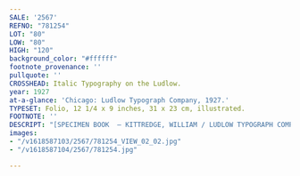 ```yaml
---
SALE: '2567'
REFNO: "781254"
LOT: "80"
LOW: "80"
HIGH: "120"
background_color: "#ffffff"
footnote_provenance: ''
pullquote: ''
CROSSHEAD: Italic Typography on the Ludlow.
year: 1927
at-a-glance: 'Chicago: Ludlow Typograph Company, 1927.'
TYPESET: Folio, 12 1/4 x 9 inches, 31 x 23 cm, illustrated.
FOOTNOTE: ''
DESCRIPT: "[SPECIMEN BOOK  — KITTREDGE, WILLIAM / LUDLOW TYPOGRAPH COMPANY]."
images:
- "/v1618587103/2567/781254_VIEW_02_02.jpg"
- "/v1618587104/2567/781254.jpg"

---
```

